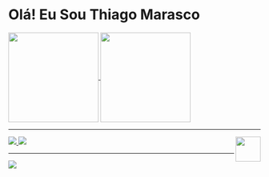 <h1> Olá! Eu Sou Thiago Marasco </h1>

<div>
<a href="https://thiagomarasco.github.io/portifolio/">
<img height=180 align="center" src="https://github-readme-stats.vercel.app/api?username=ThiagoMarasco&show_icons=true&theme=radical"></img>
<img height=180 align="center" src="https://github-readme-stats.vercel.app/api/top-langs/?username=ThiagoMarasco&layout=compact&theme=radical"> </img>
</a>
</div>

<div>
 
  <hr>
  <a href="https://thiagomarasco.github.io/portifolio/">
  <img src="https://skillicons.dev/icons?i=py,java,mysql,js,html,css"> </img>
  </a>
  <a href="https://www.linkedin.com/in/thiago-marasco">
  <img src="https://skillicons.dev/icons?i=linkedin"> </img>
  </a>
  <img  height =50 align="right"
src="https://camo.githubusercontent.com/63371d36886ee658f5a97401f393e1ab1684b2fd3de674b8f5efc7d410b2a3d0/68747470733a2f2f6d656469612e67697068792e636f6d2f6d656469612f57556c706c634d704f43456d5447427442572f67697068792e676966"> </img>
<hr>
</div>


<div>
<img align="center" src="https://raw.githubusercontent.com/trinib/trinib/snake/github-contribution-grid-snake-dark.svg"> </img>

  
</div>
